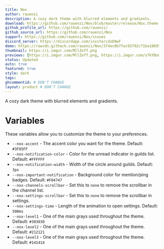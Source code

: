 ```yaml
---
title: Nox
author: rauenzi
description: A cozy dark theme with blurred elements and gradients.
download: https://github.com/rauenzi/Nox/blob/master/release/Nox.theme.css
github_profile_url: https://github.com/rauenzi/
github_source_url: https://github.com/rauenzi/Nox
support: https://github.com/rauenzi/Nox/issues
discord_server: https://discordapp.com/invite/cdzD9wF
demo: https://rawcdn.githack.com/rauenzi/Nox/374ec0b7fac93792c71ba1069584daaeb9311862/release/Nox.theme.css
thumbnail: https://i.imgur.com/MllZoff.png
previews: [https://i.imgur.com/MllZoff.png, https://i.imgur.com/s7kYBuG.png, https://i.imgur.com/AxBEKTX.png, https://i.imgur.com/eeEiugG.png, https://i.imgur.com/Z5V6sZH.jpg, https://i.imgur.com/YCpOIW8.png, https://i.imgur.com/5ebyVJf.png]
status: Updated
auto: true
featured: true
style: dark
tags:
ghcommentid: # DON'T CHANGE
layout: product # DON'T CHANGE
---
```

A cozy dark theme with blurred elements and gradients.

# Variables

These variables allow you to customize the theme to your preferences.

 - `--nox-accent` - The accent color you want for the theme. Default: `#3F85FF`
 - `--nox-notification-color` - Color for the unread indicator in guilds list. Default: `#FFFFFF`
 - `--nox-notification-width` - Width of the circle around guilds. Default: `3px`
 - `--nox-important-notification` - Background color for mention/ping badges. Default: `#F04747`
 - `--nox-channels-scrollbar` - Set this to `none` to remove the scrollbar in the channel list.
 - `--nox-settings-scrollbar` - Set this to `none` to remove the scrollbar in settings.
 - `--nox-settings-time` - Length of the animation to open settings. Default: `500ms`
 - `--nox-level1` - One of the main grays used throughout the theme. Default: `#303030`
 - `--nox-level2` - One of the main grays used throughout the theme. Default: `#212121`
 - `--nox-level3` - One of the main grays used throughout the theme. Default: `#141414`